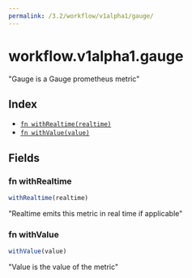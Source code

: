 ```yaml
---
permalink: /3.2/workflow/v1alpha1/gauge/
---
```


# workflow.v1alpha1.gauge

"Gauge is a Gauge prometheus metric"

## Index

* [`fn withRealtime(realtime)`](#fn-withrealtime)
* [`fn withValue(value)`](#fn-withvalue)

## Fields

### fn withRealtime

```ts
withRealtime(realtime)
```

"Realtime emits this metric in real time if applicable"

### fn withValue

```ts
withValue(value)
```

"Value is the value of the metric"